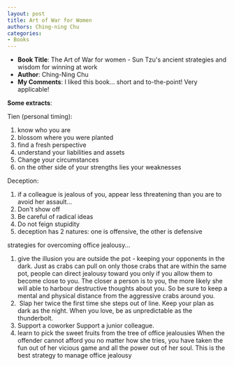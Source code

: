 ```yaml
---
layout: post
title: Art of War for Women
authors: Ching-ning Chu
categories:
- Books
---
```



- **Book Title**: The Art of War for women - Sun Tzu's ancient strategies and wisdom for winning at work
- **Author**: Ching-Ning Chu
- **My Comments**: I liked this book... short and to-the-point! Very applicable!

**Some extracts**:

Tien (personal timing):

1. know who you are
2. blossom where you were planted
3. find a fresh perspective
4. understand your liabilities and assets
5. Change your circumstances
6. on the other side of your strengths lies your weaknesses

Deception:

1. if a colleague is jealous of you, appear less threatening than you are to avoid her assault...
2. Don't show off
3. Be careful of radical ideas
4. Do not feign stupidity
5. deception has 2 natures: one is offensive, the other is defensive

strategies for overcoming office jealousy...

1. give the illusion you are outside the pot - keeping your opponents in the dark. Just as crabs can pull on only those crabs that are within the same pot, people can direct jealousy toward you only if you allow them to become close to you. The closer a person is to you, the more likely she will able to harbour destructive thoughts about you. So be sure to keep a mental and physical distance from the aggressive crabs around you.
2.  Slap her twice the first time she steps out of line. Keep your plan as dark as the night. When you love, be as unpredictable as the thunderbolt.
3. Support a coworker Support a junior colleague.
4. learn to pick the sweet fruits from the tree of office jealousies When the offender cannot afford you no matter how she tries, you have taken the fun out of her vicious game and all the power out of her soul. This is the best strategy to manage office jealousy

